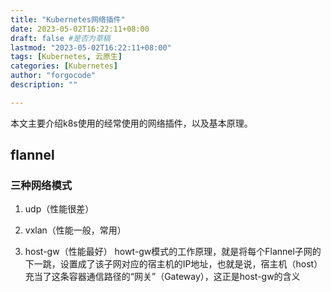 ```yaml
---
title: "Kubernetes网络插件"
date: 2023-05-02T16:22:11+08:00
draft: false #是否为草稿
lastmod: "2023-05-02T16:22:11+08:00"
tags: [Kubernetes, 云原生] 
categories: [Kubernetes]
author: "forgocode"
description: ""

---
```


本文主要介绍k8s使用的经常使用的网络插件，以及基本原理。

<!--more-->

## flannel
### 三种网络模式
1. udp（性能很差）

2. vxlan（性能一般，常用）

3. host-gw（性能最好）
howt-gw模式的工作原理，就是将每个Flannel子网的下一跳，设置成了该子网对应的宿主机的IP地址，也就是说，宿主机（host）充当了这条容器通信路径的“网关”（Gateway），这正是host-gw的含义
